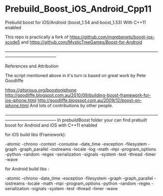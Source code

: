 Prebuild_Boost_iOS_Android_Cpp11
================================

Prebuild boost for iOS/Android (boost_1.54 and boost_1.53) With C++11 enabled

This repo is practically a fork of https://github.com/mgrebenets/boost-ios-xcode5 and 
https://github.com/MysticTreeGames/Boost-for-Android

————————————————————————————————————————————————

References and Attribution

The script mentioned above in it's turn is based on great work by Pete Goodliffe

https://gitorious.org/boostoniphone
http://goodliffe.blogspot.com.au/2010/09/building-boost-framework-for-ios-iphone.html
http://goodliffe.blogspot.com.au/2009/12/boost-on-iphone.html
And lots of contributions by other people.

————————————————————————————————————————————————
In prebuildBoost folder your can find prebuilt boost for Android and iOS with C++11 enabled 

for iOS build libs (Framework): 

-atomic
-chrono
-context
-coroutine
-date_time
-exception
-filesystem
-graph
-graph_parallel
-iostreams
-locale
-log
-math
-mpi
-program_options
-python
-random
-regex
-serialization
-signals
-system
-test
-thread
-timer
-wave 

for Android build libs :

-atomic
-chrono
-date_time
-exception
-filesystem
-graph
-graph_parallel
-iostreams
-locale
-math
-mpi
-program_options
-python
-random
-regex
-serialization
-signals
-system
-test
-thread
-timer
-wave
